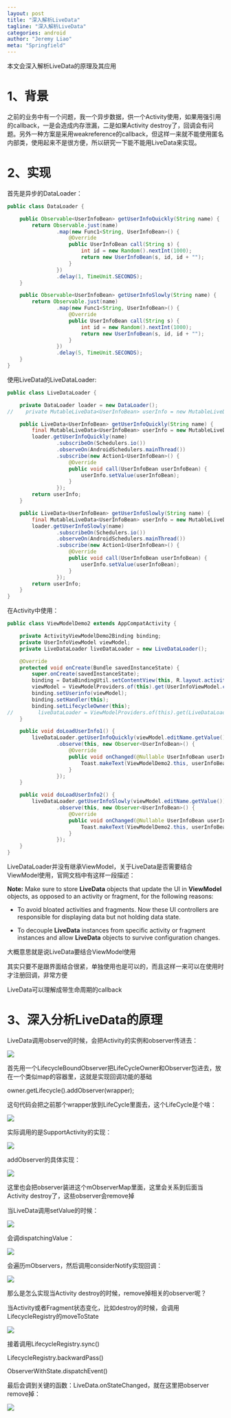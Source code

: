```yaml
---
layout: post
title: "深入解析LiveData"
tagline: "深入解析LiveData"
categories: android
author: "Jeremy Liao"
meta: "Springfield"
---
```


本文会深入解析LiveData的原理及其应用

# 1、背景

之前的业务中有一个问题，我一个异步数据，供一个Activity使用，如果用强引用的callback，一是会造成内存泄漏，二是如果Activity destroy了，回调会有问题。另外一种方案是采用weakreference的callback，但这样一来就不能使用匿名内部类，使用起来不是很方便，所以研究一下能不能用LiveData来实现。

# 2、实现

首先是异步的DataLoader：

```java
public class DataLoader {

    public Observable<UserInfoBean> getUserInfoQuickly(String name) {
        return Observable.just(name)
                .map(new Func1<String, UserInfoBean>() {
                    @Override
                    public UserInfoBean call(String s) {
                        int id = new Random().nextInt(1000);
                        return new UserInfoBean(s, id, id + "");
                    }
                })
                .delay(1, TimeUnit.SECONDS);
    }

    public Observable<UserInfoBean> getUserInfoSlowly(String name) {
        return Observable.just(name)
                .map(new Func1<String, UserInfoBean>() {
                    @Override
                    public UserInfoBean call(String s) {
                        int id = new Random().nextInt(1000);
                        return new UserInfoBean(s, id, id + "");
                    }
                })
                .delay(5, TimeUnit.SECONDS);
    }
}
```

使用LiveData的LiveDataLoader:

```java
public class LiveDataLoader {

    private DataLoader loader = new DataLoader();
//    private MutableLiveData<UserInfoBean> userInfo = new MutableLiveData<>();

    public LiveData<UserInfoBean> getUserInfoQuickly(String name) {
        final MutableLiveData<UserInfoBean> userInfo = new MutableLiveData<>();
        loader.getUserInfoQuickly(name)
                .subscribeOn(Schedulers.io())
                .observeOn(AndroidSchedulers.mainThread())
                .subscribe(new Action1<UserInfoBean>() {
                    @Override
                    public void call(UserInfoBean userInfoBean) {
                        userInfo.setValue(userInfoBean);
                    }
                });
        return userInfo;
    }

    public LiveData<UserInfoBean> getUserInfoSlowly(String name) {
        final MutableLiveData<UserInfoBean> userInfo = new MutableLiveData<>();
        loader.getUserInfoSlowly(name)
                .subscribeOn(Schedulers.io())
                .observeOn(AndroidSchedulers.mainThread())
                .subscribe(new Action1<UserInfoBean>() {
                    @Override
                    public void call(UserInfoBean userInfoBean) {
                        userInfo.setValue(userInfoBean);
                    }
                });
        return userInfo;
    }
}
```

在Activity中使用：

```java
public class ViewModelDemo2 extends AppCompatActivity {

    private ActivityViewModelDemo2Binding binding;
    private UserInfoViewModel viewModel;
    private LiveDataLoader liveDataLoader = new LiveDataLoader();

    @Override
    protected void onCreate(Bundle savedInstanceState) {
        super.onCreate(savedInstanceState);
        binding = DataBindingUtil.setContentView(this, R.layout.activity_view_model_demo2);
        viewModel = ViewModelProviders.of(this).get(UserInfoViewModel.class);
        binding.setUserinfo(viewModel);
        binding.setHandler(this);
        binding.setLifecycleOwner(this);
//        liveDataLoader = ViewModelProviders.of(this).get(LiveDataLoader.class);
    }

    public void doLoadUserInfo1() {
        liveDataLoader.getUserInfoQuickly(viewModel.editName.getValue())
                .observe(this, new Observer<UserInfoBean>() {
                    @Override
                    public void onChanged(@Nullable UserInfoBean userInfoBean) {
                        Toast.makeText(ViewModelDemo2.this, userInfoBean.toString(), Toast.LENGTH_SHORT).show();
                    }
                });
    }

    public void doLoadUserInfo2() {
        liveDataLoader.getUserInfoSlowly(viewModel.editName.getValue())
                .observe(this, new Observer<UserInfoBean>() {
                    @Override
                    public void onChanged(@Nullable UserInfoBean userInfoBean) {
                        Toast.makeText(ViewModelDemo2.this, userInfoBean.toString(), Toast.LENGTH_SHORT).show();
                    }
                });
    }
}
```

LiveDataLoader并没有继承ViewModel，关于LiveData是否需要结合ViewModel使用，官网文档中有这样一段描述：

**Note:** Make sure to store **LiveData** objects that update the UI in **ViewModel** objects, as opposed to an activity or fragment, for the following reasons:

*   To avoid bloated activities and fragments. Now these UI controllers are responsible for displaying data but not holding data state.

*   To decouple **LiveData** instances from specific activity or fragment instances and allow **LiveData** objects to survive configuration changes.

大概意思就是说LiveData要结合ViewModel使用

其实只要不是跟界面结合很紧，单独使用也是可以的，而且这样一来可以在使用时才注册回调，非常方便

LiveData可以理解成带生命周期的callback

# 3、深入分析LiveData的原理

LiveData调用observe的时候，会把Activity的实例和observer传进去：

![](https://123.sankuai.com/km/api/file/45244382/46752012)

首先用一个LifecycleBoundObserver把LifeCycleOwner和Observer包进去，放在一个类似map的容器里，这就是实现回调功能的基础

owner.getLifecycle().addObserver(wrapper);

这句代码会把之前那个wrapper放到LifeCycle里面去，这个LifeCycle是个啥：

![](https://123.sankuai.com/km/api/file/45244382/46754284)

实际调用的是SupportActivity的实现：

![](https://123.sankuai.com/km/api/file/45244382/46761434)

addObserver的具体实现：

![](https://123.sankuai.com/km/api/file/45244382/46755848)

这里也会把observer装进这个mObserverMap里面，这里会关系到后面当Activity destroy了，这些observer会remove掉

当LiveData调用setValue的时候：

![](https://123.sankuai.com/km/api/file/45244382/46746441)

会调dispatchingValue：

![](https://123.sankuai.com/km/api/file/45244382/46756482)

会遍历mObservers，然后调用considerNotify实现回调：

![](https://123.sankuai.com/km/api/file/45244382/46746485)

那么是怎么实现当Activity destroy的时候，remove掉相关的observer呢？

当Activity或者Fragment状态变化，比如destroy的时候，会调用LifecycleRegistry的moveToState

![](https://123.sankuai.com/km/api/file/45244382/47131355)

接着调用LifecycleRegistry.sync()

LifecycleRegistry.backwardPass()

ObserverWithState.dispatchEvent()

最后会调到关键的函数：LiveData.onStateChanged，就在这里把observer remove掉：

![](https://123.sankuai.com/km/api/file/45244382/47131809)
